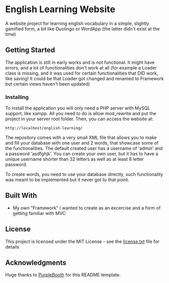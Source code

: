 # English Learning Website

A website project for learning english vocabulary in a simple, slightly gamified form, a bit like Duolingo or WordApp (the latter didn't exist at the time)

## Getting Started

The application is still in early works and is not functional. It might have errors, and a lot of functionalities don't work at all (for example a Loader class is missing, and it was used for certain functionalities that DID work, like saving! It could be that Loader got changed and renamed to Framework but certain views haven't been updated)

### Installing

To install the application you will only need a PHP server with MySQL support, like xampp. All you need to do is allow mod_rewrite and put the project in your server root folder. Then, you can access the website at:

```
http://localhost/english-learning/
```

The repository comes with a very small XML file that allows you to make and fill your database with one user and 2 words, that showcase some of the functionalities. The default created user has a username of 'admin' and a password 'asdfghjk'. You can create your own user, but it has to have a unique username shorter than 32 letters as well as at least 8 letter password.

To create words, you need to use your database directly, such functionality was meant to be implemented but it never got to that point.

## Built With

* My own "Framework" I wanted to create as an excercise and a form of getting familiar with MVC

## License

This project is licensed under the MIT License - see the [license.txt](license.txt) file for details

## Acknowledgments

Huge thanks to [PurpleBooth](https://gist.github.com/PurpleBooth/109311bb0361f32d87a2) for this README template.
